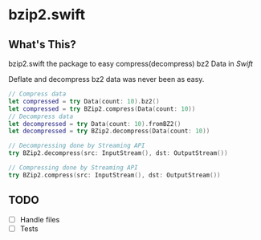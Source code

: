 # bzip2.swift

## What's This?

bzip2.swift the package to easy compress(decompress) bz2 Data in *Swift*

Deflate and decompress bz2 data was never been as easy.

```swift
// Compress data
let compressed = try Data(count: 10).bz2()
let compressed = try BZip2.compress(Data(count: 10))
// Decompress data
let decompressed = try Data(count: 10).fromBZ2()
let decompressed = try BZip2.decompress(Data(count: 10))

// Decompressing done by Streaming API
try BZip2.decompress(src: InputStream(), dst: OutputStream())

// Compressing done by Streaming API
try BZip2.compress(src: InputStream(), dst: OutputStream())

```

## TODO
- [ ] Handle files
- [ ] Tests
